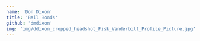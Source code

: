 ```yaml
---
name: 'Don Dixon'
title: 'Bail Bonds'
github: 'dmdixon'
img: 'img/ddixon_cropped_headshot_Fisk_Vanderbilt_Profile_Picture.jpg'
---
```

